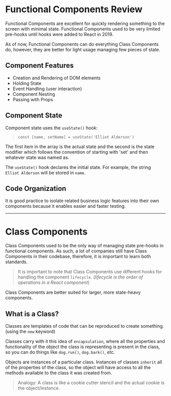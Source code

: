 # Functional Components Review
Functional Components are excellent for quickly rendering something to the screen with minimal state. Functional Components used to be very limited pre-hooks until hooks were added to React in 2019.

As of now, Functional Components can do everything Class Components do, however, they are better for light usage managing few pieces of state.

## Component Features
  - Creation and Rendering of DOM elements
  - Holding State
  - Event Handling (user interaction)
  - Component Nesting
  - Passing with Props

## Component State
Component state uses the `useState()` hook:
>`const [name, setName] = useState('Elliot Alderson')`

The first item in the array is the actual state and the second is the state modifier which follows the convention of starting with 'set' and then whatever state was named as.

The `useState()` hook declares the initial state. For example, the string `Elliot Alderson` will be stored in `name`.

## Code Organization
It is good practice to isolate related business logic features into their own components because it enables easier and faster testing.

---

# Class Components
Class Components used to be the only way of managing state pre-hooks in functional components. As such, a lot of companies still have Class Components in their codebase, therefore, it is important to learn both standards.

>It is important to note that Class Components use different hooks for handling the component `lifecycle`. (*lifecycle is the order of operations in a React component*)

Class Components are better suited for larger, more state-heavy components.

## What is a Class?
Classes are templates of code that can be reproduced to create something. (using the `new` keyword)

Classes carry with it this idea of `encapsulation`, where all the properties and functionality of the object the class is representing is present in the class, so you can do things like `dog.run()`, `dog.bark()`, etc.

Objects are instances of a particular class. 
Instances of classes `inherit` all of the properties of the class, so the object will have access to all the methods available to the class it was created from. 

>Analogy: A class is like a cookie cutter stencil and the actual cookie is the object/instance.